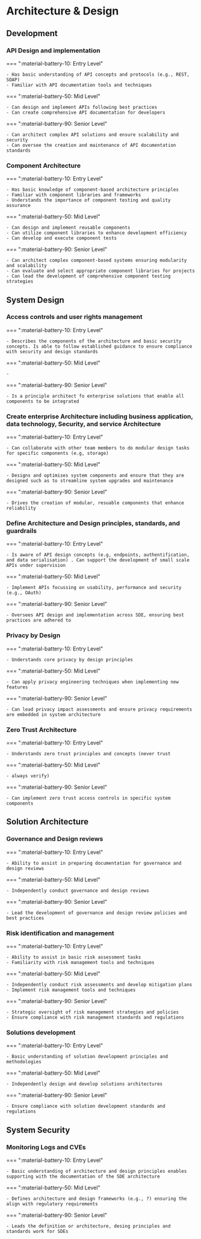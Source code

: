 # Architecture & Design

## Development


### API Design and implementation

=== ":material-battery-10: Entry Level"

    - Has basic understanding of API concepts and protocols (e.g., REST, SOAP)
    - Familiar with API documentation tools and techniques

=== ":material-battery-50: Mid Level"

    - Can design and implement APIs following best practices
    - Can create comprehensive API documentation for developers

=== ":material-battery-90: Senior Level"

    - Can architect complex API solutions and ensure scalability and security
    - Can oversee the creation and maintenance of API documentation standards

### Component Architecture

=== ":material-battery-10: Entry Level"

    - Has basic knowledge of component-based architecture principles
    - Familiar with component libraries and frameworks
    - Understands the importance of component testing and quality assurance

=== ":material-battery-50: Mid Level"

    - Can design and implement reusable components
    - Can utilize component libraries to enhance development efficiency
    - Can develop and execute component tests

=== ":material-battery-90: Senior Level"

    - Can architect complex component-based systems ensuring modularity and scalability
    - Can evaluate and select appropriate component libraries for projects
    - Can lead the development of comprehensive component testing strategies
## System Design


### Access controls and user rights management

=== ":material-battery-10: Entry Level"

    - Describes the components of the architecture and basic security concepts. Is able to follow established guidance to ensure compliance with security and design standards

=== ":material-battery-50: Mid Level"

    -

=== ":material-battery-90: Senior Level"

    - Is a principle architect fo enterprise solutions that enable all components to be integrated

### Create enterprise Architecture including business application, data technology, Security, and service Architecture

=== ":material-battery-10: Entry Level"

    - Can collaborate with other team members to do modular design tasks for specific components (e.g, storage)

=== ":material-battery-50: Mid Level"

    - Designs and optimises system components and ensure that they are designed such as to streamline system upgrades and maintenance

=== ":material-battery-90: Senior Level"

    - Drives the creation of modular, resuable components that enhance reliability

### Define Architecture and Design principles, standards, and guardrails

=== ":material-battery-10: Entry Level"

    - Is aware of API design concepts (e.g, endpoints, authentification, and data serialisation) . Can support the development of small scale APIs under supervision

=== ":material-battery-50: Mid Level"

    - Implement APIs focussing on usability, performance and security (e.g., OAuth)

=== ":material-battery-90: Senior Level"

    - Oversees API design and implementation across SDE, ensuring best practices are adhered to

### Privacy by Design

=== ":material-battery-10: Entry Level"

    - Understands core privacy by design principles

=== ":material-battery-50: Mid Level"

    - Can apply privacy engineering techniques when implementing new features

=== ":material-battery-90: Senior Level"

    - Can lead privacy impact assessments and ensure privacy requirements are embedded in system architecture

### Zero Trust Architecture

=== ":material-battery-10: Entry Level"

    - Understands zero trust principles and concepts (never trust

=== ":material-battery-50: Mid Level"

    - always verify)

=== ":material-battery-90: Senior Level"

    - Can implement zero trust access controls in specific system components
## Solution Architecture


### Governance and Design reviews

=== ":material-battery-10: Entry Level"

    - Ability to assist in preparing documentation for governance and design reviews

=== ":material-battery-50: Mid Level"

    - Independently conduct governance and design reviews

=== ":material-battery-90: Senior Level"

    - Lead the development of governance and design review policies and best practices

### Risk identification and management

=== ":material-battery-10: Entry Level"

    - Ability to assist in basic risk assessment tasks
    - Familiarity with risk management tools and techniques

=== ":material-battery-50: Mid Level"

    - Independently conduct risk assessments and develop mitigation plans
    - Implement risk management tools and techniques

=== ":material-battery-90: Senior Level"

    - Strategic oversight of risk management strategies and policies
    - Ensure compliance with risk management standards and regulations

### Solutions development

=== ":material-battery-10: Entry Level"

    - Basic understanding of solution development principles and methodologies

=== ":material-battery-50: Mid Level"

    - Independently design and develop solutions architectures

=== ":material-battery-90: Senior Level"

    - Ensure compliance with solution development standards and regulations
## System Security


### Monitoring Logs and CVEs

=== ":material-battery-10: Entry Level"

    - Basic understanding of architecture and design principles enables supporting with the documentation of the SDE architecture

=== ":material-battery-50: Mid Level"

    - Defines architecture and design frameworks (e.g., ?) ensuring the align with regulatory requirements

=== ":material-battery-90: Senior Level"

    - Leads the definition or architecture, desing principles and standards work for SDEs
